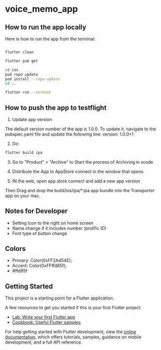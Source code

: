 # voice_memo_app


## How to run the app locally
Here is how to run the app from the terminal: 


```bash

flutter clean

flutter pub get

cd ios
pod repo update
pod install --repo-update
cd ..

flutter run --verbose


```

## How to push the app to testflight

1. Update app version

The default version number of the app is 1.0.0. To update it, navigate to the pubspec.yaml file and update the following line: version: 1.0.0+1

2. Do: 

```bash
flutter build ipa

```

3. Go to "Product" > "Archive" to Start the process of Archiving in xcode

4. Distribute the App to AppStore connect in the window that opens

5. IN the web, open app store connect and add a new app version


Then Drag and drop the build/ios/ipa/*.ipa app bundle into the Transporter app on your mac.




## Notes for Developer

- Setting Icon to the right on home screen
- Name change if it includes number (prolific ID)
- Font type of button change

## Colors
- Primary: Color(0xFF2A454E);
- Accent: Color(0xFFffd85f);
- #ffd95f


## Getting Started

This project is a starting point for a Flutter application.

A few resources to get you started if this is your first Flutter project:

- [Lab: Write your first Flutter app](https://docs.flutter.dev/get-started/codelab)
- [Cookbook: Useful Flutter samples](https://docs.flutter.dev/cookbook)

For help getting started with Flutter development, view the
[online documentation](https://docs.flutter.dev/), which offers tutorials,
samples, guidance on mobile development, and a full API reference.
